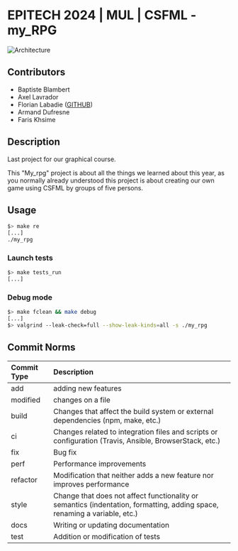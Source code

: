 # EPITECH 2024 | MUL | CSFML - my_RPG

<img src="assets/doc_readme/Epitech_banner.png" alt="Architecture">

## Contributors

- Baptiste Blambert
- Axel Lavrador
- Florian Labadie ([GITHUB](https://github.com/florian-labadie))
- Armand Dufresne
- Faris Khsime

## Description

Last project for our graphical course.

This "My_rpg" project is about all the things we learned about this year, as you normally already understood this project is about creating our own game using CSFML by groups of five persons.


## Usage

```bash
$> make re
[...]
./my_rpg
```

### Launch tests

```bash
$> make tests_run
[...]
```

### Debug mode

```bash
$> make fclean && make debug
[...]
$> valgrind --leak-check=full --show-leak-kinds=all -s ./my_rpg
```

## Commit Norms

| Commit Type | Description                                                                                                               |
|:------------|:--------------------------------------------------------------------------------------------------------------------------|
| add         | adding new features                                                                                                       |
| modified    | changes on a file                                                                                                         |
| build       | Changes that affect the build system or external dependencies (npm, make, etc.)                                           |
| ci          | Changes related to integration files and scripts or configuration (Travis, Ansible, BrowserStack, etc.)                   |
| fix         | Bug fix                                                                                                                   |
| perf        | Performance improvements                                                                                                  |
| refactor    | Modification that neither adds a new feature nor improves performance                                                     |
| style       | Change that does not affect functionality or semantics (indentation, formatting, adding space, renaming a variable, etc.) |
| docs        | Writing or updating documentation                                                                                         |
| test        | Addition or modification of tests                                                                                         |
